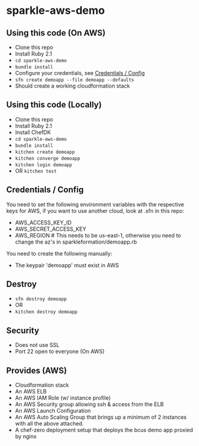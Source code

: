 # sparkle-aws-demo

## Using this code (On AWS)
* Clone this repo
* Install Ruby 2.1
* `cd sparkle-aws-demo`
* `bundle install`
* Configure your credentials, see [Credentials / Config](#credentials--config)
* `sfn create demoapp --file demoapp --defaults`
* Should create a working cloudformation stack

## Using this code (Locally)
* Clone this repo
* Install Ruby 2.1
* Install ChefDK
* `cd sparkle-aws-demo`
* `bundle install`
* `kitchen create demoapp`
* `kitchen converge demoapp`
* `kitchen login demoapp`
* OR `kitchen test`

## Credentials / Config

You need to set the following environment variables with the respective keys for AWS, if you want to use another cloud, look at .sfn in this repo:
* AWS_ACCESS_KEY_ID
* AWS_SECRET_ACCESS_KEY
* AWS_REGION # This needs to be us-east-1, otherwise you need to change the az's in sparkleformation/demoapp.rb

You need to create the following manually:
* The keypair 'demoapp' must exist in AWS

## Destroy
* `sfn destroy demoapp`
* OR
* `kitchen destroy demoapp`

## Security
* Does not use SSL
* Port 22 open to everyone (On AWS)

## Provides (AWS)
* Cloudformation stack
* An AWS ELB
* An AWS IAM Role (w/ instance profile)
* An AWS Security group allowing ssh & access from the ELB
* An AWS Launch Configuration
* An AWS Auto Scaling Group that brings up a minimum of 2 instances with all the above attached.
* A chef-zero deployment setup that deploys the bcus demo app proxied by nginx
